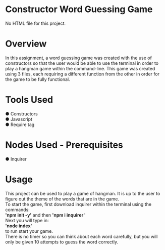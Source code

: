# Constructor Word Guessing Game

No HTML file for this project.

# Overview
In this assignment, a word guessing game was created with the use of constructors so that the user would be able to use the terminal in order to play a hangman game within the command-line. This game was created using 3 files, each requiring a different function from the other in order for the game to be fully functional.

# Tools Used
● Constructors <br>
● Javascript <br>
● Require tag

# Nodes Used - Prerequisites
● Inquirer

# Usage
This project can be used to play a game of hangman. It is up to the user to figure out the theme of the words that are in the game. <br>
To start the game, first download inquirer within the terminal using the commands: <br>
<b>'npm init -y'</b> and then <b>'npm i inquirer'</b> <br>
Next you will type in: <br>
<b>'node index'</b> <br> 
to run start your game. <br>
There is no timer so you can think about each word carefully, but you will only be given 10 attempts to guess the word correctly. 
